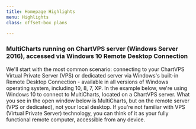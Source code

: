 ```yaml
---
title: Homepage Highlights
menu: Highlights
class: offset-box plans
    
---
```


<div>
                <div class="page-wrapper">
    <div class="page-content"> <h3>MultiCharts running on ChartVPS server (Windows Server 2016), accessed via Windows 10 Remote Desktop Connection</h3>
      <p>We'll start with the most common scenario: connecting to your ChartVPS Virtual Private Server (VPS) or dedicated server via Windows's built-in Remote Desktop Connection - available in all versions of Windows operating system, including 10, 8, 7, XP. In the example below, we're using Windows 10 to connect to MultiCharts, located on a ChartVPS server. What you see in the open window below is MultiCharts, but on the remote server (VPS or dedicated), not your local desktop. If you're not familiar with VPS (Virtual Private Server) technology, you can think of it as your fully functional remote computer, accessible from any device.</p>
      <p class="screenshot"><img src="images/ChartVPS-Remote-Connection-Session-to-MultiCharts.png" alt="" title="MultiCharts running on ChartVPS server (Windows Server 2016), accessed via Windows 10 Remote Desktop Connection"></p>
      </div></div></div>